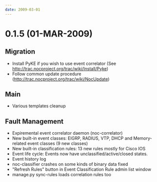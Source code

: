 ```yaml
---
date: 2009-03-01
---
```


# 0.1.5 (01-MAR-2009)

## Migration
* Install PyKE if you wish to use event correlator (See http://trac.nocproject.org/trac/wiki/Install/Pyke)
* Follow common update procedure (http://trac.nocproject.org/trac/wiki/NocUpdate)

## Main
* Various templates cleanup

## Fault Management
* Expiremental event correlator daemon (noc-correlator)
* New built-in event classes: EIGRP, RADIUS, VTP, DHCP and Memory-related event classes (9 new classes)
* New built-in classification rules: 13 new rules mostly for Cisco IOS
* Event life cycle: Events now have unclassified/active/closed states.
* Event history log
* noc-classifier crashes on some kinds of binary data fixed
* "Refresh Rules" button in Event Classification Rule admin list window
* manage.py sync-rules loads correlation rules too
